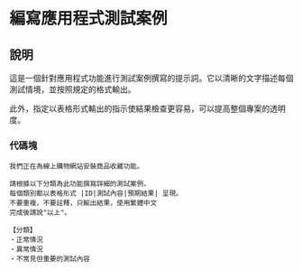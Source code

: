 # 編寫應用程式測試案例

## 說明
這是一個針對應用程式功能進行測試案例撰寫的提示詞。它以清晰的文字描述每個測試情境，並按照規定的格式輸出。

此外，指定以表格形式輸出的指示使結果檢查更容易，可以提高整個專案的透明度。

### 代碼塊
```plaintext
我們正在為線上購物網站安裝商品收藏功能。

請根據以下分類為此功能撰寫詳細的測試案例，
每個類別都以表格形式 |ID|測試內容|預期結果| 呈現。
不要重複，不要註釋，只輸出結果，使用繁體中文
完成後請說"以上"。

【分類】
・正常情況
・異常情況
・不常見但重要的測試內容